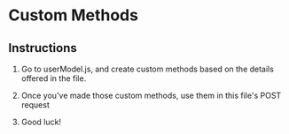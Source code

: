# Custom Methods

## Instructions

1. Go to userModel.js, and create custom methods
  based on the details offered in the file.

2. Once you've made those custom methods, use them
  in this file's POST request

3. Good luck!
